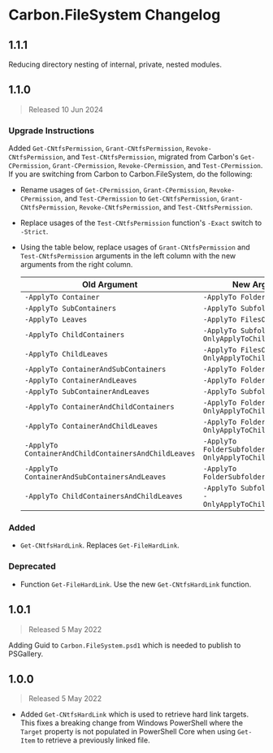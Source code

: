 <!--markdownlint-disable MD012 no-multiple-blanks-->

# Carbon.FileSystem Changelog

## 1.1.1

Reducing directory nesting of internal, private, nested modules.

## 1.1.0

> Released 10 Jun 2024

### Upgrade Instructions

Added `Get-CNtfsPermission`, `Grant-CNtfsPermission`, `Revoke-CNtfsPermission`, and `Test-CNtfsPermission`, migrated
from Carbon's `Get-CPermission`, `Grant-CPermission`, `Revoke-CPermission`, and `Test-CPermission`. If you are switching
from Carbon to Carbon.FileSystem, do the following:

* Rename usages of `Get-CPermission`, `Grant-CPermission`, `Revoke-CPermission`, and `Test-CPermission` to
  `Get-CNtfsPermission`, `Grant-CNtfsPermission`, `Revoke-CNtfsPermission`, and `Test-CNtfsPermission`.
* Replace usages of the `Test-CNtfsPermission` function's `-Exact` switch to `-Strict`.
* Using the table below, replace usages of `Grant-CNtfsPermission` and `Test-CNtfsPermission` arguments in the left
  column with the new arguments from the right column.

  | Old Argument                                         | New Argument(s)
  |------------------------------------------------------|---------------------------------------------------------------------
  | `-ApplyTo Container`                                 | `-ApplyTo FolderOnly`
  | `-ApplyTo SubContainers`                             | `-ApplyTo SubfoldersOnly`
  | `-ApplyTo Leaves`                                    | `-ApplyTo FilesOnly`
  | `-ApplyTo ChildContainers`                           | `-ApplyTo SubfoldersOnly -OnlyApplyToChildFilesAndFolders`
  | `-ApplyTo ChildLeaves`                               | `-ApplyTo FilesOnly -OnlyApplyToChildFilesAndFolders`
  | `-ApplyTo ContainerAndSubContainers`                 | `-ApplyTo FolderAndSubfolders`
  | `-ApplyTo ContainerAndLeaves`                        | `-ApplyTo FolderAndFiles`
  | `-ApplyTo SubContainerAndLeaves`                     | `-ApplyTo SubfoldersAndFilesOnly`
  | `-ApplyTo ContainerAndChildContainers`               | `-ApplyTo FolderAndSubfolders -OnlyApplyToChildFilesAndFolders`
  | `-ApplyTo ContainerAndChildLeaves`                   | `-ApplyTo FolderAndFiles -OnlyApplyToChildFilesAndFolders`
  | `-ApplyTo ContainerAndChildContainersAndChildLeaves` | `-ApplyTo FolderSubfoldersAndFiles -OnlyApplyToChildFilesAndFolders`
  | `-ApplyTo ContainerAndSubContainersAndLeaves`        | `-ApplyTo FolderSubfoldersAndFiles`
  | `-ApplyTo ChildContainersAndChildLeaves`             | `-ApplyTo SubfoldersAndFilesOnly -OnlyApplyToChildFilesAndFolders`

### Added

* `Get-CNtfsHardLink`. Replaces `Get-FileHardLink`.

### Deprecated

* Function `Get-FileHardLink`. Use the new `Get-CNtfsHardLink` function.


## 1.0.1

> Released 5 May 2022

Adding Guid to `Carbon.FileSystem.psd1` which is needed to publish to PSGallery.


## 1.0.0

> Released 5 May 2022

* Added `Get-CNtfsHardLink` which is used to retrieve hard link targets.  This fixes a breaking change from Windows
  PowerShell where the `Target` property is not populated in PowerShell Core when using `Get-Item` to retrieve a
  previously linked file.
